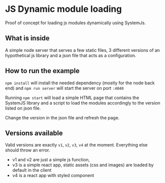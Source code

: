 # JS Dynamic module loading
Proof of concept for loading js modules dynamically using SystemJs.

## What is inside
A simple node server that serves a few static files, 3 different versions of an hypothetical js library and a json file that acts as a configuration.

## How to run the example
`npm install` will install the needed dependency (mostly for the node back end) and `npm run server` will start the server on port `:4040`

Running `npm start` will load a simple HTML page that contains the SystemJS library and a script to load the modules accordingly to the version listed on json file.

Change the version in the json file and refresh the page.

## Versions available
Valid versions are exactly `v1`, `v2`, `v3`, `v4` at the moment. Everything else should throw an error.
- v1 and v2 are just a simple js function,
- v3 is a simple react app, static assets (css and images) are loaded by default in the client
- v4 is a react app with styled component
